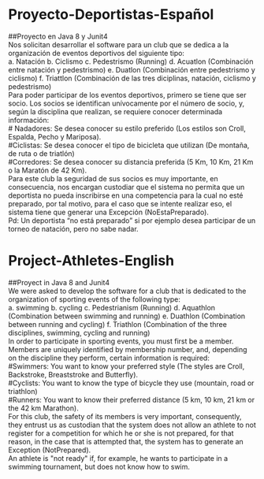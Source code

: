 # Proyecto-Deportistas-Español
##Proyecto en Java 8 y Junit4 <br>
Nos solicitan desarrollar el software para un club que se dedica a la organización de eventos deportivos del siguiente tipo: <br>a. Natación b. Ciclismo c. Pedestrismo (Running) d. Acuatlon (Combinación entre natación y pedestrismo) e. Duatlon (Combinación entre pedestrismo y ciclismo) f. Triattlon (Combinación de las tres diciplinas, natación, ciclismo y pedestrismo) <br>Para poder participar de los eventos deportivos, primero se tiene que ser socio. Los socios se identifican unívocamente por el número de socio, y, según la disciplina que realizan, se requiere conocer determinada información: <br># Nadadores: Se desea conocer su estilo preferido (Los estilos son Croll, Espalda, Pecho y Mariposa).<br>
#Ciclistas: Se desea conocer el tipo de bicicleta que utilizan (De montaña, de ruta o de triatlón) <br>#Corredores: Se desea conocer su distancia preferida (5 Km, 10 Km, 21 Km o la Maratón de 42 Km). <br>Para este club la seguridad de sus socios es muy importante, en consecuencia, nos encargan custodiar que el sistema no permita que un deportista no pueda inscribirse en una competencia para la cual no esté preparado, por tal motivo, para el caso que se intente realizar eso, el sistema tiene que generar una Excepción (NoEstaPreparado). <br>Pd: Un deportista “no está preparado” si por ejemplo desea participar de un torneo de natación, pero no sabe nadar. 

# Project-Athletes-English 
##Proyect in Java 8 and Junit4 <br>
We were asked to develop the software for a club that is dedicated to the organization of sporting events of the following type: <br>a. swimming b. cycling c. Pedestrianism (Running) d. Aquathlon (Combination between swimming and running) e. Duathlon (Combination between running and cycling) f. Triathlon (Combination of the three disciplines, swimming, cycling and running)<br> In order to participate in sporting events, you must first be a member. Members are uniquely identified by membership number, and, depending on the discipline they perform, certain information is required: <br>#Swimmers: You want to know your preferred style (The styles are Croll, Backstroke, Breaststroke and Butterfly). <br>#Cyclists: You want to know the type of bicycle they use (mountain, road or triathlon) <br>#Runners: You want to know their preferred distance (5 km, 10 km, 21 km or the 42 km Marathon). <br>For this club, the safety of its members is very important, consequently, they entrust us as custodian that the system does not allow an athlete to not register for a competition for which he or she is not prepared, for that reason, in the case that is attempted that, the system has to generate an Exception (NotPrepared).<br> An athlete is "not ready" if, for example, he wants to participate in a swimming tournament, but does not know how to swim.
